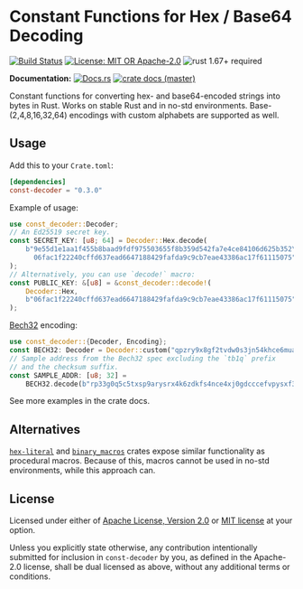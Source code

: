 # Constant Functions for Hex / Base64 Decoding

[![Build Status](https://github.com/slowli/const-decoder/workflows/CI/badge.svg?branch=master)](https://github.com/slowli/const-decoder/actions)
[![License: MIT OR Apache-2.0](https://img.shields.io/badge/License-MIT%2FApache--2.0-blue)](https://github.com/slowli/const-decoder#license)
![rust 1.67+ required](https://img.shields.io/badge/rust-1.67+-blue.svg?label=Required%20Rust)

**Documentation:** [![Docs.rs](https://img.shields.io/docsrs/const-decoder)](https://docs.rs/const-decoder/)
[![crate docs (master)](https://img.shields.io/badge/master-yellow.svg?label=docs)](https://slowli.github.io/const-decoder/const_decoder/)

Constant functions for converting hex- and base64-encoded strings into bytes in Rust.
Works on stable Rust and in no-std environments. Base-(2,4,8,16,32,64) encodings with
custom alphabets are supported as well.

## Usage

Add this to your `Crate.toml`:

```toml
[dependencies]
const-decoder = "0.3.0"
```

Example of usage:

```rust
use const_decoder::Decoder;
// An Ed25519 secret key.
const SECRET_KEY: [u8; 64] = Decoder::Hex.decode(
    b"9e55d1e1aa1f455b8baad9fdf975503655f8b359d542fa7e4ce84106d625b352\
      06fac1f22240cffd637ead6647188429fafda9c9cb7eae43386ac17f61115075",
);
// Alternatively, you can use `decode!` macro:
const PUBLIC_KEY: &[u8] = &const_decoder::decode!(
    Decoder::Hex,
    b"06fac1f22240cffd637ead6647188429fafda9c9cb7eae43386ac17f61115075",
);
```

[Bech32] encoding:

```rust
use const_decoder::{Decoder, Encoding};
const BECH32: Decoder = Decoder::custom("qpzry9x8gf2tvdw0s3jn54khce6mua7l");
// Sample address from the Bech32 spec excluding the `tb1q` prefix
// and the checksum suffix.
const SAMPLE_ADDR: [u8; 32] =
    BECH32.decode(b"rp33g0q5c5txsp9arysrx4k6zdkfs4nce4xj0gdcccefvpysxf3q");
```

See more examples in the crate docs.

## Alternatives

[`hex-literal`] and [`binary_macros`] crates expose similar functionality
as procedural macros. Because of this, macros cannot be used in no-std environments,
while this approach can.

## License

Licensed under either of [Apache License, Version 2.0](LICENSE-APACHE)
or [MIT license](LICENSE-MIT) at your option.

Unless you explicitly state otherwise, any contribution intentionally submitted
for inclusion in `const-decoder` by you, as defined in the Apache-2.0 license,
shall be dual licensed as above, without any additional terms or conditions.

[Bech32]: https://github.com/bitcoin/bips/blob/master/bip-0173.mediawiki
[`binary_macros`]: https://crates.io/crates/binary_macros
[`hex-literal`]: https://crates.io/crates/hex_literal
